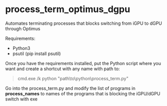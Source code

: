 # process_term_optimus_dgpu
Automates terminating processes that blocks switching from iGPU to dGPU through Optimus

Requirements:
- Python3
- psutil (pip install psutil)

Once you have the requirements installed, put the Python script where you want and create a shortcut with any name with path to:
> cmd.exe /k python "path\to\python\process_term.py"


Go into the process_term.py and modify the list of programs in **process_names** to names of the programs that is blocking the iGPU/dGPU switch with exe
